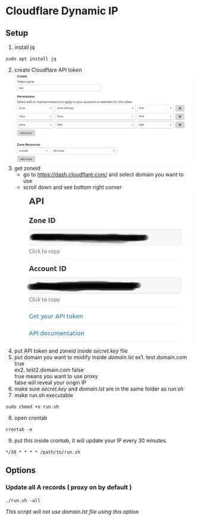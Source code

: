 # Cloudflare Dynamic IP

## Setup
1. install jq
```
sudo apt install jq
```
2. create Cloudflare API token
![](/images/api.png)
3. get zoneid
   - go to https://dash.cloudflare.com/ and select domain you want to use
   - scroll down and see bottom right corner  
![](/images/zoneid.png)
4. put API token and zoneid inside *secret.key* file
5. put domain you want to modify inside *domain.lst*
   ex1. test.domain.com true  
   ex2. test2.domain.com false  
   true means you want to use proxy  
   false will reveal your origin IP  
6. make sure *secret.key* and *domain.lst* are in the same folder as *run.sh*
7. make run.sh executable
```
sudo chmod +x run.sh  
```
8. open crontab
```
crontab -e
```
9. put this inside crontab, it will update your IP every 30 minutes.
```
*/30 * * * * /path/to/run.sh
```

## Options
### Update all A records ( proxy on by default )
```
./run.sh -all
```
*This script will not use domain.lst file using this option*

